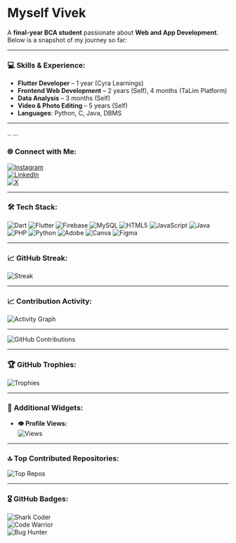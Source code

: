 # Myself Vivek

A **final-year BCA student** passionate about **Web and App Development**. Below is a snapshot of my journey so far:

---

### 💻 Skills & Experience:
- **Flutter Developer** – 1 year (Cyra Learnings)
- **Frontend Web Development** – 2 years (Self), 4 months (TaLim Platform)
- **Data Analysis** – 3 months (Self)
- **Video & Photo Editing** – 5 years (Self)
- **Languages**: Python, C, Java, DBMS

---
..
...


### 🌐 Connect with Me:
[![Instagram](https://img.shields.io/badge/Instagram-%23E4405F.svg?logo=Instagram&logoColor=white)](https://www.instagram.com/vivek2cold)  
[![LinkedIn](https://img.shields.io/badge/LinkedIn-%230077B5.svg?logo=linkedin&logoColor=white)](https://www.linkedin.com/in/vivek-k-b098a732a)  
[![X](https://img.shields.io/badge/X-black.svg?logo=X&logoColor=white)](https://x.com/FrlPlayer)

---

### 🛠️ Tech Stack:
![Dart](https://img.shields.io/badge/dart-%230175C2.svg?style=for-the-badge&logo=dart&logoColor=white) ![Flutter](https://img.shields.io/badge/Flutter-%2302569B.svg?style=for-the-badge&logo=Flutter&logoColor=white) ![Firebase](https://img.shields.io/badge/firebase-a08021?style=for-the-badge&logo=firebase&logoColor=ffcd34) ![MySQL](https://img.shields.io/badge/mysql-4479A1.svg?style=for-the-badge&logo=mysql&logoColor=white) ![HTML5](https://img.shields.io/badge/html5-%23E34F26.svg?style=for-the-badge&logo=html5&logoColor=white) ![JavaScript](https://img.shields.io/badge/javascript-%23323330.svg?style=for-the-badge&logo=javascript&logoColor=%23F7DF1E) ![Java](https://img.shields.io/badge/java-%23ED8B00.svg?style=for-the-badge&logo=openjdk&logoColor=white) ![PHP](https://img.shields.io/badge/php-%23777BB4.svg?style=for-the-badge&logo=php&logoColor=white) ![Python](https://img.shields.io/badge/python-3670A0?style=for-the-badge&logo=python&logoColor=ffdd54) ![Adobe](https://img.shields.io/badge/adobe-%23FF0000.svg?style=for-the-badge&logo=adobe&logoColor=white) ![Canva](https://img.shields.io/badge/Canva-%2300C4CC.svg?style=for-the-badge&logo=Canva&logoColor=white) ![Figma](https://img.shields.io/badge/figma-%23F24E1E.svg?style=for-the-badge&logo=figma&logoColor=white)

---

### 📈 GitHub Streak:
![Streak](https://streak-stats.demolab.com/?user=Vivek-k001&theme=dark&hide_border=true)

---

### 📈 Contribution Activity:
![Activity Graph](https://github-readme-activity-graph.vercel.app/graph?username=Vivek-k001&theme=react-dark)

---

![GitHub Contributions](https://ghchart.rshah.org/Vivek-k001?theme=dark)

---

### 🏆 GitHub Trophies:
![Trophies](https://github-profile-trophy.vercel.app/?username=Vivek-k001&theme=radical&no-frame=false&no-bg=false&margin-w=4)

---

### 🎯 Additional Widgets:
- **👁 Profile Views:**  
  ![Views](https://komarev.com/ghpvc/?username=Vivek-k001&color=blue)

---

### 🔝 Top Contributed Repositories:
![Top Repos](https://github-contributor-stats.vercel.app/api?username=Vivek-k001&limit=5&theme=dark&combine_all_yearly_contributions=true)

---

### 🎖 GitHub Badges:
![Shark Coder](https://img.shields.io/badge/Shark%20Coder-%23007FFF.svg?style=for-the-badge&logo=shark&logoColor=white)  
![Code Warrior](https://img.shields.io/badge/Code%20Warrior-%23FFD700.svg?style=for-the-badge&logo=dev.to&logoColor=black)  
![Bug Hunter](https://img.shields.io/badge/Bug%20Hunter-%23FF4500.svg?style=for-the-badge&logo=github&logoColor=white)

<!-- Proudly created with GPRM ( https://gprm.itsvg.in ) -->
